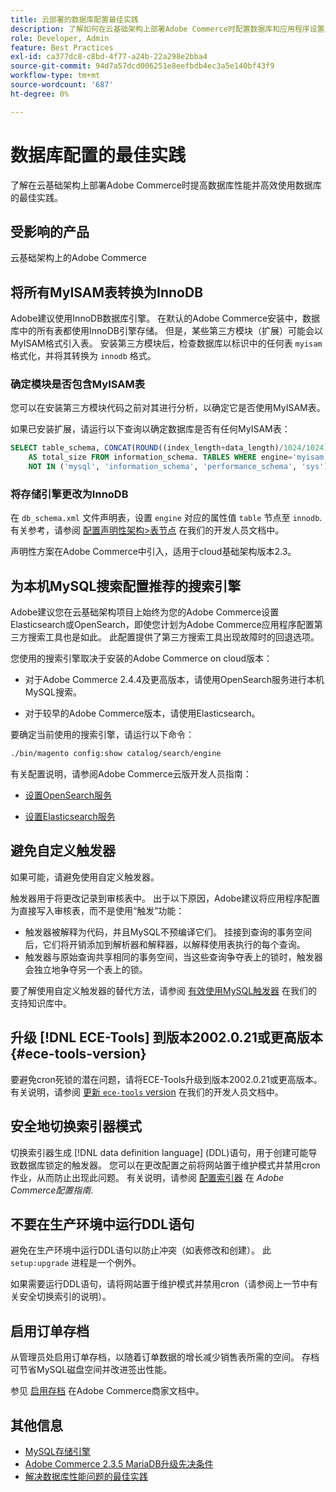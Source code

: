 ```yaml
---
title: 云部署的数据库配置最佳实践
description: 了解如何在云基础架构上部署Adobe Commerce时配置数据库和应用程序设置以提高性能。
role: Developer, Admin
feature: Best Practices
exl-id: ca377dc8-c8bd-4f77-a24b-22a298e2bba4
source-git-commit: 94d7a57dcd006251e8eefbdb4ec3a5e140bf43f9
workflow-type: tm+mt
source-wordcount: '687'
ht-degree: 0%

---
```


# 数据库配置的最佳实践

了解在云基础架构上部署Adobe Commerce时提高数据库性能并高效使用数据库的最佳实践。

## 受影响的产品

云基础架构上的Adobe Commerce

## 将所有MyISAM表转换为InnoDB

Adobe建议使用InnoDB数据库引擎。 在默认的Adobe Commerce安装中，数据库中的所有表都使用InnoDB引擎存储。 但是，某些第三方模块（扩展）可能会以MyISAM格式引入表。 安装第三方模块后，检查数据库以标识中的任何表 `myisam` 格式化，并将其转换为 `innodb` 格式。

### 确定模块是否包含MyISAM表

您可以在安装第三方模块代码之前对其进行分析，以确定它是否使用MyISAM表。

如果已安装扩展，请运行以下查询以确定数据库是否有任何MyISAM表：

```sql
SELECT table_schema, CONCAT(ROUND((index_length+data_length)/1024/1024),'MB')
    AS total_size FROM information_schema. TABLES WHERE engine='myisam' AND table_schema
    NOT IN ('mysql', 'information_schema', 'performance_schema', 'sys');
```

### 将存储引擎更改为InnoDB

在 `db_schema.xml` 文件声明表，设置 `engine` 对应的属性值 `table` 节点至 `innodb`. 有关参考，请参阅 [配置声明性架构>表节点](https://developer.adobe.com/commerce/php/development/components/declarative-schema/configuration/) 在我们的开发人员文档中。

声明性方案在Adobe Commerce中引入，适用于cloud基础架构版本2.3。

## 为本机MySQL搜索配置推荐的搜索引擎

Adobe建议您在云基础架构项目上始终为您的Adobe Commerce设置Elasticsearch或OpenSearch，即使您计划为Adobe Commerce应用程序配置第三方搜索工具也是如此。 此配置提供了第三方搜索工具出现故障时的回退选项。

您使用的搜索引擎取决于安装的Adobe Commerce on cloud版本：

- 对于Adobe Commerce 2.4.4及更高版本，请使用OpenSearch服务进行本机MySQL搜索。

- 对于较早的Adobe Commerce版本，请使用Elasticsearch。

要确定当前使用的搜索引擎，请运行以下命令：

```bash
./bin/magento config:show catalog/search/engine
```

有关配置说明，请参阅Adobe Commerce云版开发人员指南：

- [设置OpenSearch服务](https://devdocs.magento.com/cloud/project/services-opensearch.html)

- [设置Elasticsearch服务](https://devdocs.magento.com/cloud/project/services-elastic.html)

## 避免自定义触发器

如果可能，请避免使用自定义触发器。

触发器用于将更改记录到审核表中。 出于以下原因，Adobe建议将应用程序配置为直接写入审核表，而不是使用“触发”功能：

- 触发器被解释为代码，并且MySQL不预编译它们。 挂接到查询的事务空间后，它们将开销添加到解析器和解释器，以解释使用表执行的每个查询。
- 触发器与原始查询共享相同的事务空间，当这些查询争夺表上的锁时，触发器会独立地争夺另一个表上的锁。

要了解使用自定义触发器的替代方法，请参阅 [有效使用MySQL触发器](mysql-triggers-usage.md) 在我们的支持知识库中。

## 升级 [!DNL ECE-Tools] 到版本2002.0.21或更高版本 {#ece-tools-version}

要避免cron死锁的潜在问题，请将ECE-Tools升级到版本2002.0.21或更高版本。 有关说明，请参阅 [更新 `ece-tools` version](https://devdocs.magento.com/cloud/project/ece-tools-update.html) 在我们的开发人员文档中。

## 安全地切换索引器模式

<!--This best practice might belong in the Maintenance phase. Database lock prevention might be consolidated under a single heading-->

切换索引器生成 [!DNL data definition language] (DDL)语句，用于创建可能导致数据库锁定的触发器。 您可以在更改配置之前将网站置于维护模式并禁用cron作业，从而防止出现此问题。
有关说明，请参阅 [配置索引器](https://experienceleague.adobe.com/docs/commerce-operations/configuration-guide/cli/manage-indexers.html#configure-indexers-1) 在 *Adobe Commerce配置指南*.

## 不要在生产环境中运行DDL语句

避免在生产环境中运行DDL语句以防止冲突（如表修改和创建）。 此 `setup:upgrade` 进程是一个例外。

如果需要运行DDL语句，请将网站置于维护模式并禁用cron（请参阅上一节中有关安全切换索引的说明）。

## 启用订单存档

从管理员处启用订单存档，以随着订单数据的增长减少销售表所需的空间。 存档可节省MySQL磁盘空间并改进签出性能。

参见 [启用存档](https://experienceleague.adobe.com/docs/commerce-admin/stores-sales/order-management/orders/order-archive.html) 在Adobe Commerce商家文档中。

## 其他信息

- [MySQL存储引擎](https://dev.mysql.com/doc/refman/8.0/en/storage-engines.html)
- [Adobe Commerce 2.3.5 MariaDB升级先决条件](../maintenance/commerce-235-upgrade-prerequisites-mariadb.md)
- [解决数据库性能问题的最佳实践](../maintenance/resolve-database-performance-issues.md)
